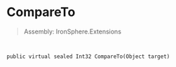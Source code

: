 ﻿

# CompareTo

> Assembly: IronSphere.Extensions



```


public virtual sealed Int32 CompareTo(Object target)
```